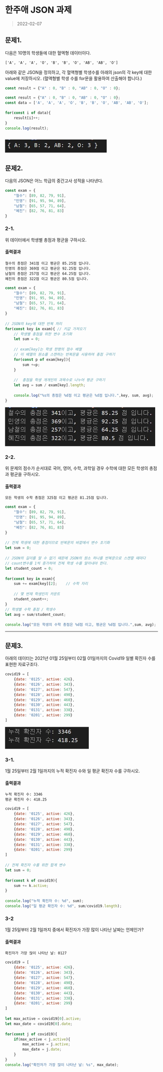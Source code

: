 # 한주애 JSON 과제
> 2022-02-07

## 문제1.

다음은 10명의 학생들에 대한 혈액형 데이터이다.

```
['A', 'A', 'A', 'O', 'B', 'B', 'O', 'AB', 'AB', 'O']
```

아래와 같은 JSON을 정의하고, 각 혈액형별 학생수를 아래의 json의 각 key에 대한 value에 저장하시오. (혈액형별 학생 수를 for문을 활용하여 산출해야 합니다.)

```js
const result = {"A" : 0, "B" : 0, "AB" : 0, "O" : 0};
```
```js
const result = {"A" : 0, "B" : 0, "AB" : 0, "O" : 0};
const data = ['A', 'A', 'A', 'O', 'B', 'B', 'O', 'AB', 'AB', 'O'];

for(const i of data){
    result[i]++;
}
console.log(result);
```
![문제1](img/문제1.JPG)
---

## 문제2.

다음의 JSON은 어느 학급의 중간고사 성적을 나타낸다.

```js
const exam = {
    "철수": [89, 82, 79, 91],
    "민영": [91, 95, 94, 89],
    "남철": [65, 57, 71, 64],
    "혜진": [82, 76, 81, 83]
}
```

### 2-1.

위 데이터에서 학생별 총점과 평균을 구하시오.

#### 출력결과

```
철수의 총점은 341점 이고 평균은 85.25점 입니다.
민영의 총점은 369점 이고 평균은 92.25점 입니다.
남철의 총점은 257점 이고 평균은 64.25점 입니다.
혜진의 총점은 322점 이고 평균은 80.5점 입니다.
```
```js
const exam = {
    "철수": [89, 82, 79, 91],
    "민영": [91, 95, 94, 89],
    "남철": [65, 57, 71, 64],
    "혜진": [82, 76, 81, 83]
}

// JSON의 key에 대한 반복 처리
for(const key in exam){ // 키값 가져오기
    // 학생별 총점을 위한 변수 초기화
    let sum = 0;

    // exam[key]는 학생 한명의 점수 배열
    // 이 배열의 원소를 스캔하는 반복문을 사용하여 총점 구하기
    for(const p of exam[key]){
        sum +=p;
    }

    //  총점을 학생 개개인의 과목수로 나누어 평균 구하기
    let avg = sum / exam[key].length;

    console.log("%s의 총점은 %d점 이고 평균은 %d점 입니다.",key, sum, avg);
}
```
![문제](img/문제2.JPG)
### 2-2.

위 문제의 점수가 순서대로 국어, 영어, 수학, 과학일 경우 수학에 대한 모든 학생의 총점과 평균을 구하시오.

#### 출력결과

```
모든 학생의 수학 총점은 325점 이고 평균은 81.25점 입니다.
```
```js
const exam = {
    "철수": [89, 82, 79, 91],
    "민영": [91, 95, 94, 89],
    "남철": [65, 57, 71, 64],
    "혜진": [82, 76, 81, 83]
}

// 전체 학생에 대한 총점이므로 반복문의 바깥에서 변수 초기화
let sum = 0;

// JSON의 길이를 알 수 없기 때문에 JSON의 원소 하나를 반복문으로 스캔할 때마다
// count변수를 1씩 증가하여 전체 학생 수를 알아내야 한다.
let student_count = 0;

for(const key in exam){
    sum += exam[key][2];    // 수학 자리
    
    // 몇 번재 학생인지 카운트
    student_count++;
}
// 학생별 수학 총점 / 학생수
let avg = sum/student_count;

console.log("모든 학생의 수학 총점은 %d점 이고, 평균은 %d점 입니다.",sum, avg);
```
---

## 문제3.

아래의 데이터는 2021년 01월 25일부터 02월 01일까지의 Covid19 일별 확진자 수를 표현한 자료구조다.

```javascript
covid19 = [
    {date: '0125', active: 426}, 
    {date: '0126', active: 343}, 
    {date: '0127', active: 547}, 
    {date: '0128', active: 490}, 
    {date: '0129', active: 460}, 
    {date: '0130', active: 443}, 
    {date: '0131', active: 338}, 
    {date: '0201', active: 299}
]
```
![문제](img/문제3.JPG)

### 3-1.

1월 25일부터 2월 1일까지의 누적 확진자 수와 일 평균 확진자 수를 구하시오.

#### 출력결과

```
누적 확진자 수: 3346
평균 확진자 수: 418.25
```
```js
covid19 = [
    {date: '0125', active: 426}, 
    {date: '0126', active: 343}, 
    {date: '0127', active: 547}, 
    {date: '0128', active: 490}, 
    {date: '0129', active: 460}, 
    {date: '0130', active: 443}, 
    {date: '0131', active: 338}, 
    {date: '0201', active: 299}
]

// 전체 확진자 수를 위한 합계 변수
let sum = 0;

for(const k of covid19){
    sum += k.active;
}

console.log("누적 확진자 수: %d", sum);
console.log("일 평균 확진자 수: %d", sum/covid19.length);

```

### 3-2

1월 25일부터 2월 1일까지 중에서 확진자가 가장 많이 나타난 날짜는 언제인가?

#### 출력결과

```
확진자가 가장 많이 나타난 날: 0127
```
```js
covid19 = [
    {date: '0125', active: 426}, 
    {date: '0126', active: 343}, 
    {date: '0127', active: 547}, 
    {date: '0128', active: 490}, 
    {date: '0129', active: 460}, 
    {date: '0130', active: 443}, 
    {date: '0131', active: 338}, 
    {date: '0201', active: 299}
]

let max_active = covid19[0].active;
let max_date = covid19[0].date;

for(const j of covid19){
    if(max_active < j.active){
        max_active = j.active;
        max_date = j.date;
    }
}
console.log("확진자가 가장 많이 나타난 날: %s", max_date);
```
